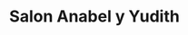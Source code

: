 ---
title: "Salon Anabel y Yudith"
url: /santiago-de-los-caballeros/salon-anabel-y-yudith/
shop: Kosmetik
---